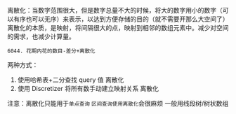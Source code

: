 离散化：当数字范围很大，但是数字总量不大的时候，将大的数字用小的数字（可以有序也可以无序）来表示，以达到方便存储的目的（就不需要开那么大空间了）
离散化的本质，是映射，将间隔很大的点，映射到相邻的数组元素中。减少对空间的需求，也减少计算量。

`6044. 花期内花的数目-差分+离散化`

两种方式：

1. 使用哈希表+二分查找 query 值 离散化
2. 使用 Discretizer 将所有数手动建立映射关系 离散化

注意：离散化只能用于`单点查询`
`区间查询使用离散化`会很麻烦 一般用线段树/树状数组
